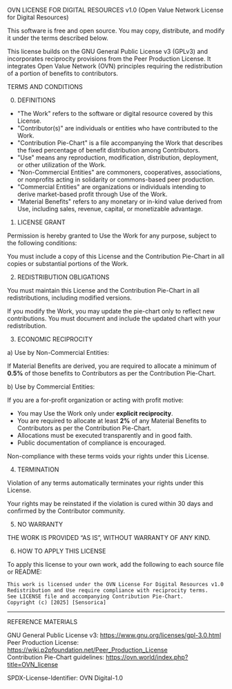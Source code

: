 OVN LICENSE FOR DIGITAL RESOURCES v1.0
(Open Value Network License for Digital Resources)

This software is free and open source. You may copy, distribute, and modify it under the terms described below.

This license builds on the GNU General Public License v3 (GPLv3) and incorporates reciprocity provisions from the Peer Production License. It integrates Open Value Network (OVN) principles requiring the redistribution of a portion of benefits to contributors.

TERMS AND CONDITIONS

0. DEFINITIONS

- "The Work" refers to the software or digital resource covered by this License.
- "Contributor(s)" are individuals or entities who have contributed to the Work.
- "Contribution Pie-Chart" is a file accompanying the Work that describes the fixed percentage of benefit distribution among Contributors.
- "Use" means any reproduction, modification, distribution, deployment, or other utilization of the Work.
- "Non-Commercial Entities" are commoners, cooperatives, associations, or nonprofits acting in solidarity or commons-based peer production.
- "Commercial Entities" are organizations or individuals intending to derive market-based profit through Use of the Work.
- "Material Benefits" refers to any monetary or in-kind value derived from Use, including sales, revenue, capital, or monetizable advantage.

1. LICENSE GRANT

Permission is hereby granted to Use the Work for any purpose, subject to the following conditions:

You must include a copy of this License and the Contribution Pie-Chart in all copies or substantial portions of the Work.

2. REDISTRIBUTION OBLIGATIONS

You must maintain this License and the Contribution Pie-Chart in all redistributions, including modified versions.

If you modify the Work, you may update the pie-chart only to reflect new contributions. You must document and include the updated chart with your redistribution.

3. ECONOMIC RECIPROCITY

a) Use by Non-Commercial Entities:

If Material Benefits are derived, you are required to allocate a minimum of **0.5%** of those benefits to Contributors as per the Contribution Pie-Chart.

b) Use by Commercial Entities:

If you are a for-profit organization or acting with profit motive:

- You may Use the Work only under **explicit reciprocity**.
- You are required to allocate at least **2%** of any Material Benefits to Contributors as per the Contribution Pie-Chart.
- Allocations must be executed transparently and in good faith.
- Public documentation of compliance is encouraged.

Non-compliance with these terms voids your rights under this License.

4. TERMINATION

Violation of any terms automatically terminates your rights under this License.

Your rights may be reinstated if the violation is cured within 30 days and confirmed by the Contributor community.

5. NO WARRANTY

THE WORK IS PROVIDED “AS IS”, WITHOUT WARRANTY OF ANY KIND.

6. HOW TO APPLY THIS LICENSE

To apply this license to your own work, add the following to each source file or README:

    This work is licensed under the OVN License For Digital Resources v1.0
    Redistribution and Use require compliance with reciprocity terms.
    See LICENSE file and accompanying Contribution Pie-Chart.
    Copyright (c) [2025] [Sensorica]

---

REFERENCE MATERIALS

GNU General Public License v3: https://www.gnu.org/licenses/gpl-3.0.html  
Peer Production License: https://wiki.p2pfoundation.net/Peer_Production_License  
Contribution Pie-Chart guidelines: https://ovn.world/index.php?title=OVN_license

SPDX-License-Identifier: OVN Digital-1.0

